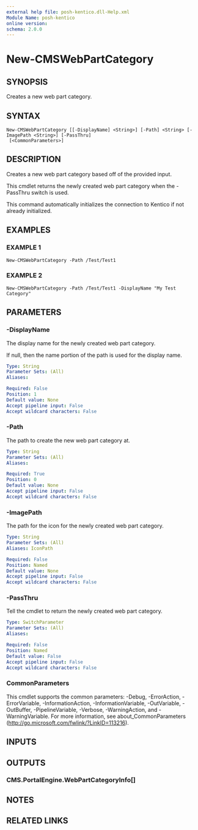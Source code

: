 ```yaml
---
external help file: posh-kentico.dll-Help.xml
Module Name: posh-kentico
online version:
schema: 2.0.0
---
```


# New-CMSWebPartCategory

## SYNOPSIS
Creates a new web part category.

## SYNTAX

```
New-CMSWebPartCategory [[-DisplayName] <String>] [-Path] <String> [-ImagePath <String>] [-PassThru]
 [<CommonParameters>]
```

## DESCRIPTION
Creates a new web part category based off of the provided input.

This cmdlet returns the newly created web part category when the -PassThru switch is used.

This command automatically initializes the connection to Kentico if not already initialized.

## EXAMPLES

### EXAMPLE 1
```
New-CMSWebPartCategory -Path /Test/Test1
```

### EXAMPLE 2
```
New-CMSWebPartCategory -Path /Test/Test1 -DisplayName "My Test Category"
```

## PARAMETERS

### -DisplayName
The display name for the newly created web part category.

If null, then the name portion of the path is used for the display name.

```yaml
Type: String
Parameter Sets: (All)
Aliases:

Required: False
Position: 1
Default value: None
Accept pipeline input: False
Accept wildcard characters: False
```

### -Path
The path to create the new web part category at.

```yaml
Type: String
Parameter Sets: (All)
Aliases:

Required: True
Position: 0
Default value: None
Accept pipeline input: False
Accept wildcard characters: False
```

### -ImagePath
The path for the icon for the newly created web part category.

```yaml
Type: String
Parameter Sets: (All)
Aliases: IconPath

Required: False
Position: Named
Default value: None
Accept pipeline input: False
Accept wildcard characters: False
```

### -PassThru
Tell the cmdlet to return the newly created web part category.

```yaml
Type: SwitchParameter
Parameter Sets: (All)
Aliases:

Required: False
Position: Named
Default value: False
Accept pipeline input: False
Accept wildcard characters: False
```

### CommonParameters
This cmdlet supports the common parameters: -Debug, -ErrorAction, -ErrorVariable, -InformationAction, -InformationVariable, -OutVariable, -OutBuffer, -PipelineVariable, -Verbose, -WarningAction, and -WarningVariable.
For more information, see about_CommonParameters (http://go.microsoft.com/fwlink/?LinkID=113216).

## INPUTS

## OUTPUTS

### CMS.PortalEngine.WebPartCategoryInfo[]
## NOTES

## RELATED LINKS
